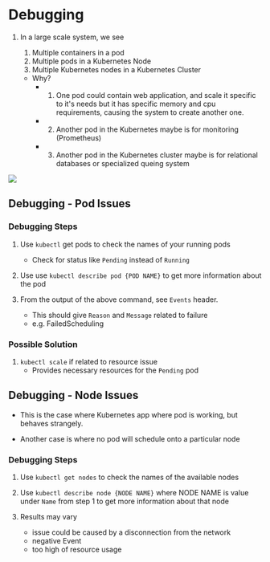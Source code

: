 # Debugging

1. In a large scale system, we see
    1. Multiple containers in a pod
    2. Multiple pods in a Kubernetes Node
    3. Multiple Kubernetes nodes in a Kubernetes Cluster

    - Why?
        - 1. One pod could contain web application, and scale it specific to it's needs but it has specific memory and cpu requirements, causing the system to create another one.

        - 2. Another pod in the Kubernetes maybe is for monitoring (Prometheus)

        - 3. Another pod in the Kubernetes cluster maybe is for relational databases or specialized queing system

<img src="https://user-images.githubusercontent.com/6856382/219900552-16cc078b-8e81-40cc-a5af-d0c47523c38a.png"/>

## Debugging - Pod Issues

### Debugging Steps

1. Use `kubectl` get pods to check the names of your running pods
    - Check for status like `Pending` instead of `Running`

2. Use use `kubectl describe pod {POD NAME}` to get more information about the pod

3. From the output of the above command, see `Events` header.
    - This should give `Reason` and `Message` related to failure
    - e.g. FailedScheduling

### Possible Solution

1. `kubectl scale` if related to resource issue
    - Provides necessary resources for the `Pending` pod

## Debugging - Node Issues

- This is the case where Kubernetes app where pod is working, but behaves strangely.

- Another case is where no pod will schedule onto a particular node

### Debugging Steps

1. Use `kubectl get nodes` to check the names of the available nodes

2. Use `kubectl describe node {NODE NAME}` where NODE NAME is value under `Name` from step 1 to get more information about that node

3. Results may vary
    - issue could be caused by a disconnection from the network
    - negative Event
    - too high of resource usage